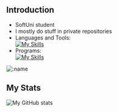 ## Introduction
- SoftUni student
- I mostly do stuff in private repositories
- Languages and Tools:<br>
  [![My Skills](https://skillicons.dev/icons?i=angular,npm,ts,html,css,bootstrap,sass,selenium,java,cs,dotnet,gitlab,github&perline=8)](https://skillicons.dev)
- Programs:<br>
  [![My Skills](https://skillicons.dev/icons?i=idea,visualstudio,vscode)](https://skillicons.dev)

 ![:name](https://count.getloli.com/get/@:SounOfPoggers?theme=rule34)

## My Stats
![My GitHub stats](https://github-readme-stats.vercel.app/api?username=SoundOfPoggers&show_icons=true&theme=dracula)<br>
